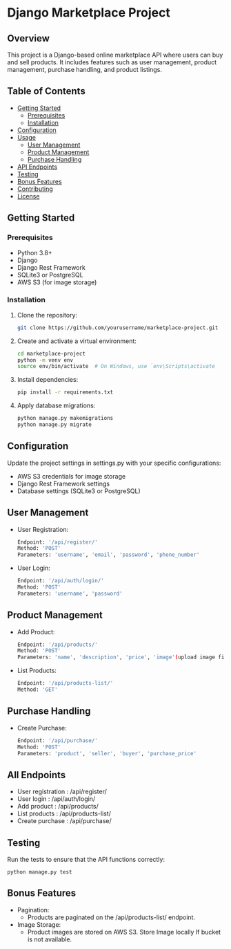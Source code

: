 # Django Marketplace Project

## Overview

This project is a Django-based online marketplace API where users can buy and sell products. It includes features such as user management, product management, purchase handling, and product listings.

## Table of Contents

- [Getting Started](#getting-started)
  - [Prerequisites](#prerequisites)
  - [Installation](#installation)
- [Configuration](#configuration)
- [Usage](#usage)
  - [User Management](#user-management)
  - [Product Management](#product-management)
  - [Purchase Handling](#purchase-handling)
- [API Endpoints](#api-endpoints)
- [Testing](#testing)
- [Bonus Features](#bonus-features)
- [Contributing](#contributing)
- [License](#license)

## Getting Started

### Prerequisites

- Python 3.8+
- Django
- Django Rest Framework
- SQLite3 or PostgreSQL
- AWS S3 (for image storage)

### Installation

1. Clone the repository:

   ```bash
   git clone https://github.com/yourusername/marketplace-project.git

2. Create and activate a virtual environment:

    ```bash
    cd marketplace-project
    python -m venv env
    source env/bin/activate  # On Windows, use `env\Scripts\activate

3. Install dependencies:

    ```bash
    pip install -r requirements.txt

4. Apply database migrations:

    ```bash
    python manage.py makemigrations
    python manage.py migrate


## Configuration

Update the project settings in settings.py with your specific configurations:

- AWS S3 credentials for image storage
- Django Rest Framework settings
- Database settings (SQLite3 or PostgreSQL)

## User Management

- User Registration: 
    ```bash 
    Endpoint: '/api/register/'
    Method: 'POST'
    Parameters: 'username', 'email', 'password', 'phone_number'

- User Login: 
    ```bash 
    Endpoint: '/api/auth/login/'
    Method: 'POST'
    Parameters: 'username', 'password'

## Product Management

- Add Product: 
    ```bash 
    Endpoint: '/api/products/'
    Method: 'POST'
    Parameters: 'name', 'description', 'price', 'image'(upload image file), 'seller'

- List Products: 
    ```bash 
    Endpoint: '/api/products-list/'
    Method: 'GET'

## Purchase Handling

- Create Purchase:
    ```bash 
    Endpoint: '/api/purchase/'
    Method: 'POST'
    Parameters: 'product', 'seller', 'buyer', 'purchase_price'

## All Endpoints
- User registration : /api/register/
- User login : /api/auth/login/
- Add product : /api/products/
- List products : /api/products-list/
- Create purchase : /api/purchase/

## Testing
Run the tests to ensure that the API functions correctly:

    python manage.py test

## Bonus Features
- Pagination:
    - Products are paginated on the /api/products-list/ endpoint.
- Image Storage:
    - Product images are stored on AWS S3. Store Image locally If bucket is not available.